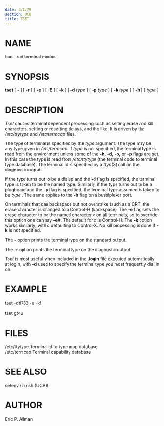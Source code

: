 ```yaml
---
date: 3/1/79
section: UCB
title: TSET
---
```


# NAME

tset - set terminal modes

# SYNOPSIS

**tset** \[ **-** \] \[ **-r** \] \[ **-e** \] \[ **-E** \] \[ **-k** \]
\[ **-d** *type* \] \[ **-p** *type* \] \[ **-b** *type* \] \[ **-h** \]
\[ *type* \]

# DESCRIPTION

*Tset* causes terminal dependent processing such as setting erase and
kill characters, setting or resetting delays, and the like. It is driven
by the */etc/ttytype* and */etc/termcap* files.

The type of terminal is specified by the *type* argument. The type may
be any type given in */etc/termcap.* If *type* is not specified, the
terminal type is read from the environment unless some of the **-h,**
**-d,** **-b,** or **-p** flags are set. In this case the type is read
from */etc/ttytype* (the terminal code to terminal type database). The
terminal id is specified by a *ttyn*(3) call on the diagnostic output.

If the type turns out to be a dialup and the **-d** flag is specified,
the terminal type is taken to be the named type. Similarly, if the type
turns out to be a plugboard and the **-p** flag is specified, the
terminal type assumed is taken to be *type .* The same applies to the
**-b** flag on a bussiplexer port.

On terminals that can backspace but not overstrike (such as a CRT) the
erase character is changed to a Control-H (backspace). The **-e** flag
sets the erase character to be the named character *c* on all terminals,
so to override this option one can say **-e**#. The default for *c* is
Control-H. The **-k** option works similarly, with *c* defaulting to
Control-X. No kill processing is done if **-k** is not specified.

The **-** option prints the terminal type on the standard output.

The **-r** option prints the terminal type on the diagnostic output.

*Tset* is most useful when included in the **.login** file executed
automatically at login, with **-d** used to specify the terminal type
you most frequently dial in on.

# EXAMPLE

tset -dti733 -e -k!\
\
tset gt42

# FILES

/etc/ttytype Terminal id to type map database\
/etc/termcap Terminal capability database

# SEE ALSO

setenv (in csh (UCB))

# AUTHOR

Eric P. Allman
